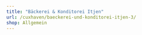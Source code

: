 ```yaml
---
title: "Bäckerei & Konditorei Itjen"
url: /cuxhaven/baeckerei-und-konditorei-itjen-3/
shop: Allgemein
---
```

